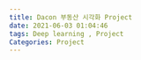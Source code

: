 ```yaml
---
title: Dacon 부동산 시각화 Project
date: 2021-06-03 01:04:46
tags: Deep learning , Project
Categories: Project
---
```

